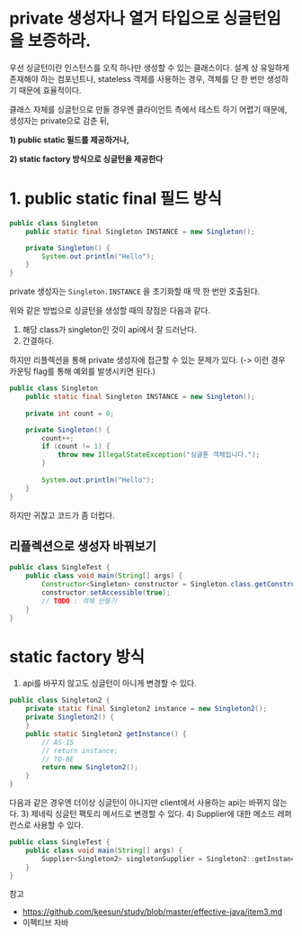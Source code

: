 # private 생성자나 열거 타입으로 싱글턴임을 보증하라.

우선 싱글턴이란 인스턴스를 오직 하나만 생성할 수 있는 클래스이다. 설계 상 유일하게 존재해야 하는 컴포넌트나, stateless 객체를 사용하는 경우, 객체를 단 한 번만
생성하기 때문에 효율적이다. 

클래스 자체를 싱글턴으로 만들 경우엔 클라이언트 측에서 테스트 하기 어렵기 때문에, 생성자는 private으로 감춘 뒤,

**1) public static 필드를 제공하거나,**

**2) static factory 방식으로 싱글턴을 제공한다**

# 1. public static final 필드 방식
``` java
public class Singleton
    public static final Singleton INSTANCE = new Singleton();

    private Singleton() {
        System.out.println("Hello");
    }
}

```
private 생성자는 `Singleton.INSTANCE` 을 초기화할 때 딱 한 번만 호출된다.

위와 같은 방법으로 싱글턴을 생성할 때의 장점은 다음과 같다.

1) 해당 class가 singleton인 것이 api에서 잘 드러난다.
2) 간결하다.

하지만 리플렉션을 통해 private 생성자에 접근할 수 있는 문제가 있다. (-> 이런 경우 카운팅 flag를 통해 예외를 발생시키면 된다.)
``` java
public class Singleton
    public static final Singleton INSTANCE = new Singleton();
    
    private int count = 0;

    private Singleton() {
        count++;
        if (count != 1) {
            throw new IllegalStateException("싱글톤 객체입니다.");
        }
        
        System.out.println("Hello");
    }
}

```
하지만 귀찮고 코드가 좀 더럽다.

## 리플렉션으로 생성자 바꿔보기
``` java
public class SingleTest {
    public class void main(String[] args) {
        Constructor<Singleton> constructor = Singleton.class.getConstructor();
        constructor.setAccessible(true);
        // TODO : 객체 만들기 
    }
}
```

# static factory 방식
1) api를 바꾸지 않고도 싱글턴이 아니게 변경할 수 있다.
``` java
public class Singleton2 {
    private static final Singleton2 instance = new Singleton2();
    private Singleton2() {
    }
    public static Singleton2 getInstance() {
        // AS-IS
        // return instance;
        // TO-BE
        return new Singleton2();
    }
}
```
다음과 같은 경우엔 더이상 싱글턴이 아니지만 client에서 사용하는 api는 바뀌지 않는다. 
3) 제네릭 싱글턴 팩토리 메서드로 변경할 수 있다.
4) Supplier<Singleton2>에 대한 메소드 레퍼런스로 사용할 수 있다.
``` java
public class SingleTest {
    public class void main(String[] args) {
        Supplier<Singleton2> singletonSupplier = Singleton2::getInstance;
    }
}
```

    
참고 
- https://github.com/keesun/study/blob/master/effective-java/item3.md
- 이펙티브 자바
